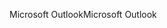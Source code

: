 <span data-ttu-id="0c13b-101">Microsoft Outlook</span><span class="sxs-lookup"><span data-stu-id="0c13b-101">Microsoft Outlook</span></span>